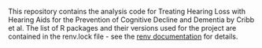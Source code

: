 This repository contains the analysis code for Treating Hearing Loss with Hearing Aids for the Prevention of Cognitive Decline and Dementia by Cribb et al. The list of R packages and their versions used for the project are contained in the renv.lock file - see the [renv documentation](https://rstudio.github.io/renv/articles/renv.html) for details.
